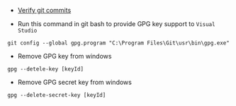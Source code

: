 - [Verify git commits](https://docs.github.com/en/authentication/managing-commit-signature-verification/telling-git-about-your-signing-key)

- Run this command in git bash to provide GPG key support to `Visual Studio`

```
git config --global gpg.program "C:\Program Files\Git\usr\bin\gpg.exe"
```
- Remove GPG key from windows
```
gpg --detele-key [keyId]
```

- Remove GPG secret key from windows
```
gpg --delete-secret-key [keyId]
```
